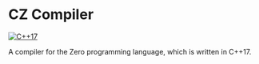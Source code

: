 # CZ Compiler

[![C++17](https://img.shields.io/badge/C%2B%2B-17-blue.svg)](https://en.cppreference.com/w/cpp/17)

A compiler for the Zero programming language, which is written in C++17.